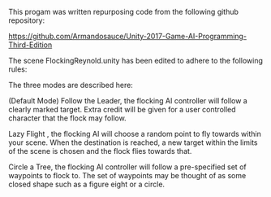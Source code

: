 This progam was written repurposing code from 
the following github repository:

https://github.com/Armandosauce/Unity-2017-Game-AI-Programming-Third-Edition

The scene FlockingReynold.unity has been edited to 
adhere to the following rules:

The three modes are described here:

(Default Mode) Follow the Leader, the flocking AI controller will follow a 
clearly marked target. Extra credit will be given for a user 
controlled character that the flock may follow.
 
Lazy Flight , the flocking AI will choose a random point 
to fly towards within your scene. When the destination 
is reached, a new target within the limits of the scene is 
chosen and the flock flies towards that.

 
Circle a Tree, the flocking AI controller will follow a 
pre-specified set of waypoints to flock to. The set of 
waypoints may be thought of as some closed shape such as a 
figure eight or a circle.
